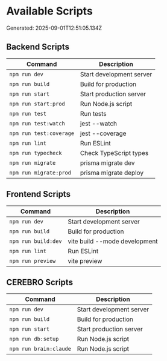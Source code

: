 # Available Scripts

Generated: 2025-09-01T12:51:05.134Z

## Backend Scripts

| Command | Description |
|---------|-------------|
| `npm run dev` | Start development server |
| `npm run build` | Build for production |
| `npm run start` | Start production server |
| `npm run start:prod` | Run Node.js script |
| `npm run test` | Run tests |
| `npm run test:watch` | jest --watch |
| `npm run test:coverage` | jest --coverage |
| `npm run lint` | Run ESLint |
| `npm run typecheck` | Check TypeScript types |
| `npm run migrate` | prisma migrate dev |
| `npm run migrate:prod` | prisma migrate deploy |

## Frontend Scripts

| Command | Description |
|---------|-------------|
| `npm run dev` | Start development server |
| `npm run build` | Build for production |
| `npm run build:dev` | vite build --mode development |
| `npm run lint` | Run ESLint |
| `npm run preview` | vite preview |

## CEREBRO Scripts

| Command | Description |
|---------|-------------|
| `npm run dev` | Start development server |
| `npm run build` | Build for production |
| `npm run start` | Start production server |
| `npm run db:setup` | Run Node.js script |
| `npm run brain:claude` | Run Node.js script |

